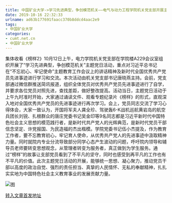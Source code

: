 ```yaml
---
title: 中国矿业大学->学习先进典型，争创模范机关——电气与动力工程学院机关党支部开展主题党日活动 | cumt.net.cn
date: 2019-10-16 22:32:33
urlname: ad63b177691faacc370b8ddcd4aac2e9
tags: 
- 中国矿业大学
categories:
- cumt.net.cn
- 中国矿业大学
---
```

集体收看《榜样2》10月12日上午，电力学院机关党支部在学院楼A229会议室组织开展了“学习先进典型，争创模范机关”主题党日活动，重点对习近平总书记在“不忘初心、牢记使命”主题教育工作会议上的讲话精神及新时代全国优秀共产党员先进事迹进行学习和交流。本次活动由机关党支部书记唐晓燕主持。会前，党支部通过微信群推送简讯报道，组织全体党员对优秀共产党员先进事迹进行了自学，并要求各位党员对照先进，查找差距，做好整改提高。活动当日，主题党日活动于上午九时准时开始，大家通过诵读文件、观看专题纪录片《榜样》的形式，直观深入地对全国优秀共产党员的先进事迹进行再次学习。会上，党员同志交流了学习心得体会，大家一致认为，开国将军夫人龚全珍、驾驶轰6-K战机巡航黄岩岛的航空兵团长刘锐、扎根群众的唐庄党委书记吴金印等9名同志都是习近平新时代中国特色社会主义思想的模范践行者，是新时代共产党人的光辉典范，是新时代党员干部信念坚定、许党报国、为民造福的杰出楷模。学院党委书记伍小杰提及，作为教育工作者，要不忘教育初心，牢记育人使命，从优秀共产党人的先进事迹中汲取精神力量。同时就院内专业分流导致部分同学心态产生波动的问题，呼吁院内领导和辅导员老师要转变思想观念，从管理者转变为服务者，真正做到为学生服务。通过“榜样”的故事让支部党员看到了不平凡的坚守，同时也感受到再平凡的工作也有不平凡的价值。此次主题党日活动的开展，能够统一思想、凝心聚力，推动党员干部以高度的政治自觉、强烈的责任担当、真挚的人民情怀、无私的奉献精神，扎扎实实地为中国特色社会主义教育事业的发展贡献力量。

![图](http://xwzx.cumt.edu.cn/_upload/article/images/c8/d7/aa9198c34278b30a67ae69983c1c/063aa590-f630-4cad-9437-f8756ac881dc.jpg)

[转入文章首发地址](http://xwzx.cumt.edu.cn/4f/9c/c523a544668/page.htm)